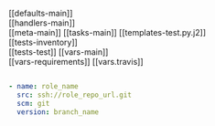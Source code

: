 [[defaults-main]]  
[[handlers-main]]  
[[meta-main]] 
[[tasks-main]]
[[templates-test.py.j2]]  
[[tests-inventory]]  
[[tests-test]] 
[[vars-main]]  
[[vars-requirements]]
[[vars.travis]] 

```yml

- name: role_name
  src: ssh://role_repo_url.git
  scm: git
  version: branch_name

```
